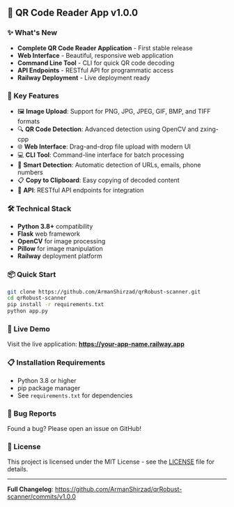 ## 🎉 QR Code Reader App v1.0.0

### ✨ What's New
- **Complete QR Code Reader Application** - First stable release
- **Web Interface** - Beautiful, responsive web application  
- **Command Line Tool** - CLI for quick QR code decoding
- **API Endpoints** - RESTful API for programmatic access
- **Railway Deployment** - Live deployment ready

### 🚀 Key Features
- 🖼️ **Image Upload**: Support for PNG, JPG, JPEG, GIF, BMP, and TIFF formats
- 🔍 **QR Code Detection**: Advanced detection using OpenCV and zxing-cpp
- 🌐 **Web Interface**: Drag-and-drop file upload with modern UI
- 💻 **CLI Tool**: Command-line interface for batch processing
- 🔗 **Smart Detection**: Automatic detection of URLs, emails, phone numbers
- 📋 **Copy to Clipboard**: Easy copying of decoded content
- 🚀 **API**: RESTful API endpoints for integration

### 🛠️ Technical Stack
- **Python 3.8+** compatibility
- **Flask** web framework
- **OpenCV** for image processing
- **Pillow** for image manipulation
- **Railway** deployment platform

### 📦 Quick Start
```bash
git clone https://github.com/ArmanShirzad/qrRobust-scanner.git
cd qrRobust-scanner
pip install -r requirements.txt
python app.py
```

### 🔗 Live Demo
Visit the live application: **https://your-app-name.railway.app**

### 📋 Installation Requirements
- Python 3.8 or higher
- pip package manager
- See `requirements.txt` for dependencies

### 🐛 Bug Reports
Found a bug? Please open an issue on GitHub!

### 📄 License
This project is licensed under the MIT License - see the [LICENSE](LICENSE) file for details.

---

**Full Changelog**: https://github.com/ArmanShirzad/qrRobust-scanner/commits/v1.0.0
